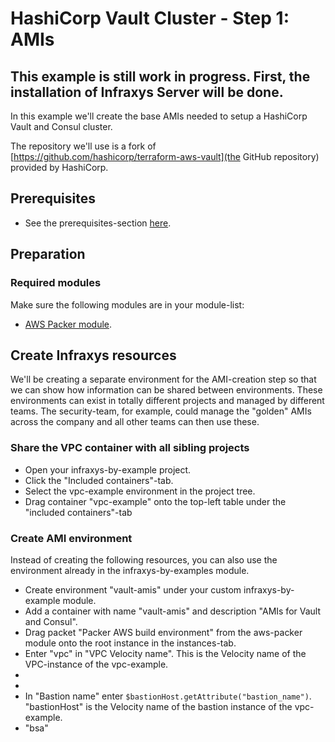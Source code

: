 # HashiCorp Vault Cluster - Step 1: AMIs

## This example is still work in progress. First, the installation of Infraxys Server will be done.


In this example we'll create the base AMIs needed to setup a HashiCorp Vault and Consul cluster.

The repository we'll use is a fork of [https://github.com/hashicorp/terraform-aws-vault](the GitHub repository) provided by HashiCorp.

## Prerequisites

- See the prerequisites-section [here](../VPC/README.md).

## Preparation
 
### Required modules

Make sure the following modules are in your module-list:
 - [AWS Packer module](https://github.com/infraxys-aws/aws-packer).
 
## Create Infraxys resources

We'll be creating a separate environment for the AMI-creation step so that we can show how information can be shared between environments.
These environments can exist in totally different projects and managed by different teams.
The security-team, for example, could manage the "golden" AMIs across the company and all other teams can then use these. 

### Share the VPC container with all sibling projects

- Open your infraxys-by-example project.
- Click the "Included containers"-tab.
- Select the vpc-example environment in the project tree.
- Drag container "vpc-example" onto the top-left table under the "included containers"-tab

### Create AMI environment

Instead of creating the following resources, you can also use the environment already in the infraxys-by-examples module.

- Create environment "vault-amis" under your custom infraxys-by-example module.
- Add a container with name "vault-amis" and description "AMIs for Vault and Consul".
- Drag packet "Packer AWS build environment" from the aws-packer module onto the root instance in the instances-tab.
- Enter "vpc" in "VPC Velocity name". This is the Velocity name of the VPC-instance of the vpc-example.
- 
-
- In "Bastion name" enter `$bastionHost.getAttribute("bastion_name")`. "bastionHost" is the Velocity name of the bastion instance of the vpc-example.
- "bsa"
